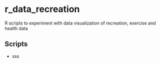 # r_data_recreation

R scripts to experiment with data visualization of recreation, exercise and health data

Scripts
-------
 - sss
